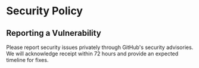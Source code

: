 
# Security Policy

## Reporting a Vulnerability
Please report security issues privately through GitHub's security advisories.
We will acknowledge receipt within 72 hours and provide an expected timeline for fixes.
